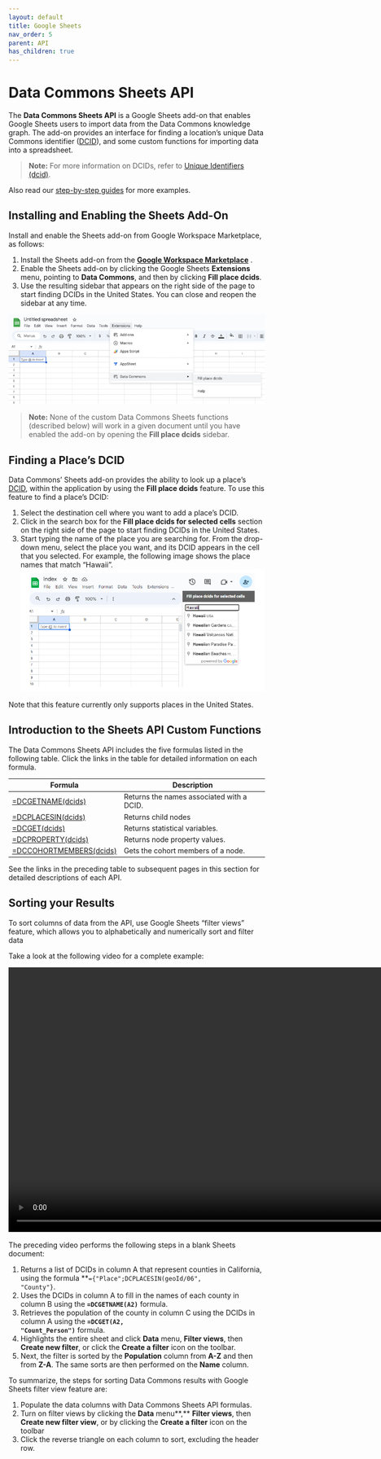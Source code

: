 ```yaml
---
layout: default
title: Google Sheets
nav_order: 5
parent: API
has_children: true
---
```


# Data Commons Sheets API

The **Data Commons Sheets API** is a Google Sheets add-on that enables Google Sheets users to import data from the Data Commons knowledge graph. The add-on provides an interface for finding a location’s unique Data Commons identifier ([DCID](glossary.html#dcid)), and some custom functions for importing data into a spreadsheet.

> **Note:** For more information on DCIDs, refer to [Unique Identifiers (dcid)](/bigquery/unique_identifiers.html).

Also read our [step-by-step guides](tutorials/) for more examples.

## Installing and Enabling the Sheets Add-On

Install and enable the Sheets add-on from Google Workspace Marketplace, as follows:

1. Install the Sheets add-on from the **[Google Workspace Marketplace](https://gsuite.google.com/marketplace/app/data_commons/454343067575)** .
2. Enable the Sheets add-on by clicking the Google Sheets **Extensions** menu, pointing to **Data Commons**, and then by clicking **Fill place dcids**.
3. Use the resulting sidebar that appears on the right side of the page to start finding DCIDs in the United States. You can close and reopen the sidebar at any time.

![Google Sheets menu bar](/assets/images/sheets/sheets_menu_bar.png)

> **Note:** None of the custom Data Commons Sheets functions (described below) will work in a given document until you have enabled the add-on by opening the **Fill place dcids** sidebar.

## Finding a Place’s DCID

Data Commons’ Sheets add-on provides the ability to look up a place’s [DCID](/glossary.html#dcid), within the application by using the **Fill place dcids** feature. To use this feature to find a place’s DCID:

1. Select the destination cell where you want to add a place’s DCID.
2. Click in the search box for the **Fill place dcids for selected cells** section on the right side of the page to start finding DCIDs in the United States.
3. Start typing the name of the place you are searching for. From the drop-down menu, select the place you want, and its DCID appears in the cell that you selected. For example, the following image shows the place names that match “Hawaii”.
   ![Google Sheets search box](/assets/images/sheets/sheets_search_box.png)

Note that this feature currently only supports places in the United States.

## Introduction to the Sheets API Custom Functions

The Data Commons Sheets API includes the five formulas listed in the following table. Click the links in the table for detailed information on each formula.

| **Formula**                                                                                  | **Description**                           |
|----------------------------------------------------------------------------------------------|-------------------------------------------|
| [=DCGETNAME(dcids)](/api/sheets/get_name.html)                 | Returns the names associated with a DCID. |
| [=DCPLACESIN(dcids)](/api/sheets/places_in.html)               | Returns child nodes                       |
| [=DCGET(dcids)](/api/sheets/get_variable.html)                 | Returns statistical variables.            |
| [=DCPROPERTY(dcids)](/api/sheets/get_property.html)            | Returns node property values.             |
| [=DCCOHORTMEMBERS(dcids)](/api/sheets/get_cohort_members.html) | Gets the cohort members of a node.        |

See the links in the preceding table to subsequent pages in this section for detailed descriptions of each API.

## Sorting your Results

To sort columns of data from the API, use Google Sheets “filter views” feature, which allows you to alphabetically and numerically sort and filter data

Take a look at the following video for a complete example:

<div>
<video width="960" height="520" controls>
  <source src="/assets/video/sort.webm" type="video/webm">
Your browser does not support the video tag.
</video>
</div>

The preceding video performs the following steps in a blank Sheets document:

1. Returns a list of DCIDs in column A that represent counties in California, using the formula **<code>={"Place";DCPLACESIN(geoId/06", "County"}</code></strong>.
2. Uses the DCIDs in column A to fill in the names of each county in column B using the <strong><code>=DCGETNAME(A2)</code></strong> formula.
3. Retrieves the population of the county in column C using the DCIDs in column A using the <strong><code>=DCGET(A2, "Count_Person")</code></strong> formula.
4. Highlights the entire sheet and click <strong>Data</strong> menu, <strong>Filter views</strong>, then <strong>Create new filter</strong>, or click the <strong>Create a filter</strong> icon on the toolbar.
5. Next, the filter is sorted by the <strong>Population</strong> column from <strong>A-Z</strong> and then from <strong>Z-A</strong>. The same sorts are then performed on the <strong>Name</strong> column.

To summarize, the steps for sorting Data Commons results with Google Sheets filter view feature are:

1. Populate the data columns with Data Commons Sheets API formulas.
2. Turn on filter views by clicking the **Data** menu**,** **Filter views**, then **Create new filter view**, or by clicking the **Create a filter** icon on the toolbar
3. Click the reverse triangle on each column to sort,  excluding the header row.

